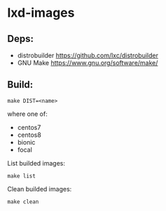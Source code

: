 lxd-images
===

Deps:
---

* distrobuilder	<https://github.com/lxc/distrobuilder>
* GNU Make <https://www.gnu.org/software/make/>

Build:
---

```
make DIST=<name>
```

where <name> one of:

- centos7
- centos8
- bionic
- focal

List builded images:
```
make list
```

Clean builded images:
```
make clean
```
